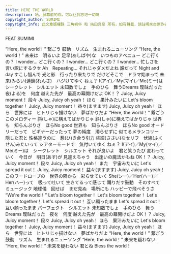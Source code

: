 ```yaml
---
title: HERE THE WORLD
description: 呐，屏幕前的你，可以让我忘记一切吗
copyright_author: SUMIMI
copyright_info: 此文章版權歸 三角初华 和 纯田真奈 所有，如有轉載，請註明來自原作者
---
```

FEAT SUMIMI

“Here, the world！” 繋ごう
鼓動　リズム　生まれるニューソング
“Here, the world！” 未来は　明るいよ
足早(あしばや)な　いつものアベニュー
どこ行くの？ I wonder...
どこ行くの？ I wonder...
どこ行くの？ I wonder...
忙しさを　言い訳にするクセ
Ah　Repeating... それじゃダメだよね
誰だって Night and day すこし悩んで
光と影　行ったり来たりで
だけどそこで　ドラマ始まって
未来(みらい)連鎖(れんさ)　ハジけてゆく
ねぇ？ I(アイ)／My(マイ)／Me(ミー)は　シークレット　シルエット
未知数でしょ　手のひら　舞うDreams
曖昧だった　夜(よる)を　何度
越えた先が　最高の幕開けだよ OK！？
Juicy, Juicy moment！ 段々 Juicy, Juicy oh yeah！
ほら　果汁みたいに Let's bloom together！
Juicy, Juicy moment！ 益々(ますます) Juicy, Juicy oh yeah！
ほら　世界には　ヒトリじゃ描けない　夢ばかりだよ
“Here, the world！” 繋ごう　このメロディー
斜(しゃ)に構えてばかりじゃ
斜(しゃ)に構えてばかりじゃ
世界も　知らんぷりさ　ほらNo good
世界も　知らんぷりさ　ほらNo good
オードリーだって　ビギナーだったって
夢の純度　濁らせずに
似てるメランコリー　隠した君と
性格違うのに　惹(ひ)き合う引力
些細(ささい)なセリフ　伏線(ふくせん)みたいって
シアターモードで　気付いてゆく
ねぇ？ I(アイ)／My(マイ)／Me(ミー)は　シークレット　シルエット
それが良いよ　君と笑うたび
変わっていく　今日が　明日(あす)が
見違えちゃう　出逢いの魔法かもね OK！？
Juicy, Juicy moment！ 段々 Juicy, Juicy oh yeah！
また　宇宙みたいに Let's spread it out！
Juicy, Juicy moment！ 益々(ますます) Juicy, Juicy oh yeah！
このワードローブの　世界の隅から　彩らせていく
She(シー)／Her(ハー)／Her(ハー)って　吸って吐いて
生きてるって感じて
踊りだす鼓動　そのすべて　ミュージック
地球儀　回せば　まだ見ぬ　場所にも
ハッピーで飛べそうさ “We're the world！”
Let's bloom together！
Let's bloom together！
Let's bloom together！
Let's spread it out！ 互い願ったまま
Let's spread it out！ 互い願ったまま
パーフェクト　シルエット
未知数でしょ　手のひら　舞うDreams
曖昧だった　夜を　何度
越えた先が　最高の幕開けだよ OK！？
Juicy, Juicy moment！ 段々 Juicy, Juicy oh yeah！
ほら　果汁みたいに Let's bloom together！
Juicy, Juicy moment！ 益々(ますます) Juicy, Juicy oh yeah！
ほら　世界には　ヒトリじゃ描けない　夢ばかりだよ
“Here, the world！” 繋ごう
鼓動　リズム　生まれるニューソング
“Here, the world！” 未来を疑わない
“Here, the world！” 未来を疑わない
君とね Bless the world！